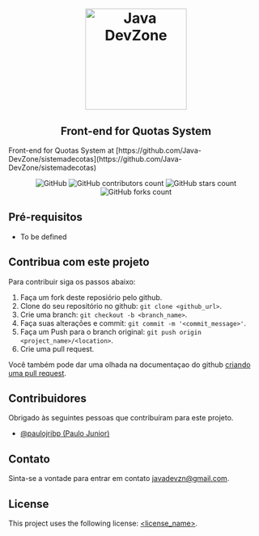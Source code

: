 <h1 align="center">
    <img alt="Java DevZone" src="https://images-ext-1.discordapp.net/external/aPHCjuIeNxdUR5iRYu63gLvZYwx7acahDQrLNJt8JZc/https/static-cdn.jtvnw.net/jtv_user_pictures/8788e662-173a-4de6-b4fd-5cc534361c4d-profile_image-300x300.png" width="200px" />
</h1>

<h2 align="center">
    Front-end for Quotas System
</h2>
Front-end for Quotas System at [https://github.com/Java-DevZone/sistemadecotas](https://github.com/Java-DevZone/sistemadecotas)

<!--- Melhore ou adicione mais pelo link https://shields.io --->
<p align="center">
<img alt="GitHub " src="https://img.shields.io/github/license/Java-DevZone/cotas-frontend?color=d42a2a&style=for-the-badge">

<img alt="GitHub contributors count" src="https://img.shields.io/github/contributors/Java-DevZone/cotas-frontend?style=for-the-badge&color=d42a2a">

<img alt="GitHub stars count" src="https://img.shields.io/github/stars/Java-DevZone/cotas-frontend?style=for-the-badge&color=d42a2a">

<img alt="GitHub forks count" src="https://img.shields.io/github/forks/Java-DevZone/cotas-frontend?style=for-the-badge&color=d42a2a">

</p>


## Pré-requisitos
- To be defined


## Contribua com este projeto
<!--- If your README is long or you have some specific process or steps you want contributors to follow, consider creating a separate CONTRIBUTING.md file--->
Para contribuir siga os passos abaixo:

1. Faça um fork deste reposiório pelo github.
2. Clone do seu repositório no github: `git clone <github_url>`.
3. Crie uma branch: `git checkout -b <branch_name>`.
4. Faça suas alterações e commit: `git commit -m '<commit_message>'`.
5. Faça um Push para o branch original: `git push origin <project_name>/<location>`.
6. Crie uma pull request.

Você também pode dar uma olhada na documentaçao do github [criando uma pull request](https://help.github.com/en/github/collaborating-with-issues-and-pull-requests/creating-a-pull-request).

## Contribuidores

Obrigado às seguintes pessoas que contribuíram para este projeto.

* [@paulojribp (Paulo Junior)](https://github.com/paulojribp)


## Contato

Sinta-se a vontade para entrar em contato <javadevzn@gmail.com>.

## License
<!--- If you're not sure which open license to use see https://choosealicense.com/--->

This project uses the following license: [<license_name>](<link>).

